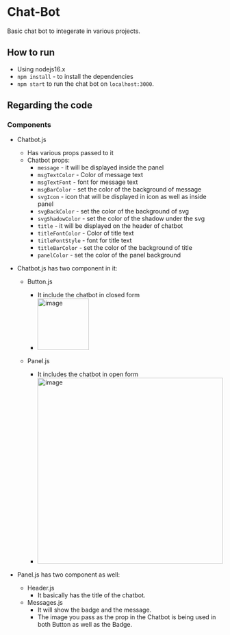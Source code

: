 # Chat-Bot

Basic chat bot to integerate in various projects.

## How to run 
  - Using nodejs16.x
  - `npm install` - to install the dependencies
  - `npm start` to run the chat bot on `localhost:3000`.
  
## Regarding the code

### Components
  - Chatbot.js
    - Has various props passed to it
    * Chatbot props:
       * `message` - it will be displayed inside the panel 
       * `msgTextColor` - Color of message text
       * `msgTextFont` - font for message text
       * `msgBarColor` - set the color of the background of message
       * `svgIcon` - icon that will be displayed in icon as well as inside panel
       * `svgBackColor` - set the color of the background of svg
       * `svgShadowColor` - set the color of the shadow under the svg
       * `title` - it will be displayed on the header of chatbot
       * `titleFontColor` - Color of title text
       * `titleFontStyle` - font for title text
       * `titleBarColor` - set the color of the background of title
       * `panelColor` - set the color of the panel background
  
  - Chatbot.js has two component in it:
    - Button.js
      - It include the chatbot in closed form
      - <img width="120" alt="image" src="https://user-images.githubusercontent.com/31852437/185574254-c4fe66b5-0adb-43b0-aed7-73e6a0e049ef.png">

    - Panel.js
      - It includes the chatbot in open form
      - <img width="433" alt="image" src="https://user-images.githubusercontent.com/31852437/185574535-2c757dcf-b60b-4d98-9cf4-de36d9494703.png">
    
  - Panel.js has two component as well:
    - Header.js
      - It basically has the title of the chatbot.
    - Messages.js
      - It will show the badge and the message.
      - The image you pass as the prop in the Chatbot is being used in both Button as well as the Badge.
